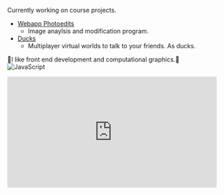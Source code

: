 Currently working on course projects.
- [Webapp Photoedits](https://github.com/ClaytonWas/WebappPhotoedits)
  - Image anaylsis and modification program. 
- [Ducks](https://github.com/ClaytonWas/Ducks)
  - Multiplayer virtual worlds to talk to your friends. As ducks.

💜I like front end development and computational graphics.💜<br>
![JavaScript](https://img.shields.io/badge/javascript-%23323330.svg?style=for-the-badge&logo=javascript&logoColor=%23F7DF1E)

<iframe src="https://giphy.com/embed/3TZgJXiwbdbLG" width="480" height="254" style="" frameBorder="0" class="giphy-embed" allowFullScreen></iframe><p><a href="https://giphy.com/gifs/ghibli-my-neighbor-totoro-3TZgJXiwbdbLG"></a></p>
